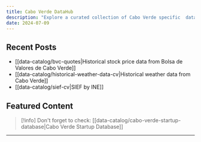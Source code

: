 ```yaml
---
title: Cabo Verde DataHub
description: "Explore a curated collection of Cabo Verde specific  datasets."
date: 2024-07-09
---
```


## Recent Posts

- [[data-catalog/bvc-quotes|Historical stock price data from Bolsa de Valores de Cabo Verde]]
- [[data-catalog/historical-weather-data-cv|Historical weather data from Cabo Verde]]
- [[data-catalog/sief-cv|SIEF by INE]]

## Featured Content

> [!info] Don't forget to check:
> [[data-catalog/cabo-verde-startup-database|Cabo Verde Startup Database]]

---



